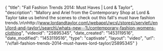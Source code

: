 {
    "title": "Fall Fashion Trends 2014: Must Haves | Lord & Taylor",
    "description": "Mallory and Ariel from the Contemporary Shop at Lord & Taylor take us behind the scenes to check out this fall's must have fashion trends.\n\nhttp:\/\/www.lordandtaylor.com\/webapp\/wcs\/stores\/servlet\/en\/lord-and-taylor\/search\/whats-new--1\/contemporary-fashion-womens-clothing",
    "videoid": "25895345",
    "date_created": "1453119516",
    "date_modified": "1453119516",
    "type": "captivate",
    "layout": "video",
    "url": "\/v\/fall-fashion-trends-2014-must-haves-lord-taylor\/25895345"
}